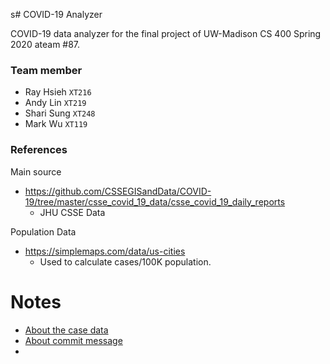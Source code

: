 s# COVID-19 Analyzer

COVID-19 data analyzer for the final project of UW-Madison CS 400 Spring 2020 ateam #87.

### Team member

- Ray Hsieh `XT216`
- Andy Lin `XT219`
- Shari Sung `XT248`
- Mark Wu `XT119`

### References

Main source
- https://github.com/CSSEGISandData/COVID-19/tree/master/csse_covid_19_data/csse_covid_19_daily_reports
    - JHU CSSE Data
    
Population Data
- https://simplemaps.com/data/us-cities
    - Used to calculate cases/100K population.
    
# Notes
- [About the case data](https://github.com/RaenonX/CS400-AT87/issues/5)
- [About commit message](https://github.com/RaenonX/CS400-AT87/issues/4)
- 
